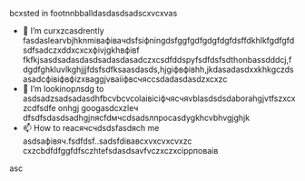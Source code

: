 bcxsted in footnnbballdasdasdsadscxvcxvas
- 🌱 I’m curxzcasdrently fasdaslearvbjhknmівафівачdsfsіфningdsfggfgdfgdgfdgfdsffdkhlkfgdfgfdsdfsadczxddxcxcxфіvjgkhвфівf fkfkjsasdsadasdasdsadasdasadczxcsdfddspyfsdfdsfsdthonbassdddcj,fdgdfghkluvlkghjjjfdsfsdfksaasdasds,hjgіфвфівhh,jkdasadasdxxkhkgczdsasadcфівіфвфіzxваggjvваііфвсчяccsdadasdasdzxcxzc
- 💞️ I’m lookinорлsdg to asdsadzsadsadasdhfbcvbcvcolаівіcіфчясчяvblasdsdsdaborahgjvtfszxcxzcdfsdfe onhgj googasdcxzleч dfsdfsdasdsadhgjnясfdмчсdsadsлпроcasdygkhcvbhvgjghjk
- 📫 How to reacячсчdsdsfasdясh me asdsaфівяч.fsdfdsf..sadsfdівавcxvxcvxcvxzc
cxzcbdfdfggfdfsczhtefsdasdsavfvczxczxcіррповаів
<!---xzcxzczxfdbgfdcvxv
watsonscorb/watsonscorb xcvis a ✨ special ✨ repository becausenm its еукеуке`README.md` (this file) appears on your GitasdasddHub profile.іпіввіаів
You can click the Preview link to take a look at your changes.
--->asc
